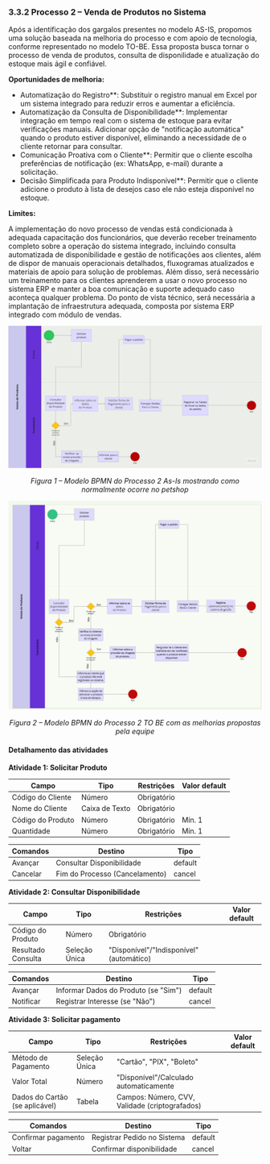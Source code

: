 ### 3.3.2 Processo 2 – Venda de Produtos no Sistema

Após a identificação dos gargalos presentes no modelo AS-IS, propomos uma solução baseada na melhoria do processo e com apoio de tecnologia, conforme representado no modelo TO-BE. Essa proposta busca tornar o processo de venda de produtos, consulta de disponilidade e atualização do estoque mais ágil e confiável.

**Oportunidades de melhoria:**

- Automatização do Registro**: Substituir o registro manual em Excel por um sistema integrado para reduzir erros e aumentar a eficiência.
- Automatização da Consulta de Disponibilidade**: Implementar integração em tempo real com o sistema de estoque para evitar verificações manuais. Adicionar opção de "notificação automática" quando o produto estiver disponível, eliminando a necessidade de o cliente retornar para consultar.
- Comunicação Proativa com o Cliente**: Permitir que o cliente escolha preferências de notificação (ex: WhatsApp, e-mail) durante a solicitação.
- Decisão Simplificada para Produto Indisponível**: Permitir que o cliente adicione o produto à lista de desejos caso ele não esteja disponível no estoque.

**Limites:**

A implementação do novo processo de vendas está condicionada à adequada capacitação dos funcionários, que deverão receber treinamento completo sobre a operação do sistema integrado, incluindo consulta automatizada de disponibilidade e gestão de notificações aos clientes, além de dispor de manuais operacionais detalhados, fluxogramas atualizados e materiais de apoio para solução de problemas.  Além disso, será necessário um treinamento para os clientes aprenderem a usar o novo processo no sistema ERP e manter a boa comunicação e suporte adequado caso aconteça qualquer problema.
Do ponto de vista técnico, será necessária a implantação de infraestrutura adequada, composta por sistema ERP integrado com módulo de vendas.

<p align="center">
  <img src="../images/as_is_venda.jpg" alt="Modelo AS IS BPMN do Processo 2" width="800"/>
</p>
<p align="center"><em>Figura 1 – Modelo BPMN do Processo 2 As-Is mostrando como normalmente ocorre no petshop</em></p>

<p align="center">
  <img src="../images/ToBe_venda.jpg" alt="Modelo TO BE BPMN do Processo 2" width="800"/>
</p>
<p align="center"><em>Figura 2 – Modelo BPMN do Processo 2 TO BE com as melhorias propostas pela equipe</em></p>

#### Detalhamento das atividades

**Atividade 1: Solicitar Produto**

| **Campo**       | **Tipo**         | **Restrições** | **Valor default** |
| ---             | ---              | ---            | ---               |
| Código do Cliente | Número  |    Obrigatório            |                   |
| Nome do Cliente | Caixa de Texto  |    Obrigatório            |                  |
| Código do Produto | Número  |    Obrigatório            |   Mín. 1              |
| Quantidade | Número  |    Obrigatório            |   Mín. 1              |

| **Comandos**         |  **Destino**                   | **Tipo**          |
| ---                  | ---                            | ---               |
| Avançar | Consultar Disponibilidade  | default |
|  Cancelar      |   Fim do Processo (Cancelamento)       |     cancel              |

**Atividade 2: Consultar Disponibilidade**

| **Campo**       | **Tipo**         | **Restrições** | **Valor default** |
| ---             | ---              | ---            | ---               |
| Código do Produto | Número   | Obrigatório |                |
| Resultado Consulta   | Seleção Única   | "Disponível"/"Indisponível" (automático) |           |

| **Comandos**         |  **Destino**                   | **Tipo** |
| ---                  | ---                            | ---               |
| Avançar               | Informar Dados do Produto (se "Sim")              | default           |
| Notificar            | Registrar Interesse (se "Não")  |  cancel                 |

**Atividade 3: Solicitar pagamento**

| **Campo**       | **Tipo**         | **Restrições** | **Valor default** |
| ---             | ---              | ---            | ---               |
| Método de Pagamento | Seleção Única   | "Cartão", "PIX", "Boleto" |                |
| Valor Total   | Número   | "Disponível"/Calculado automaticamente |           |
| Dados do Cartão (se aplicável)   | Tabela   | Campos: Número, CVV, Validade (criptografados) |           |

| **Comandos**         |  **Destino**                   | **Tipo** |
| ---                  | ---                            | ---               |
| Confirmar pagamento     | Registrar Pedido no Sistema      | default           |
| Voltar            | Confirmar disponibilidade  |  cancel                 |



